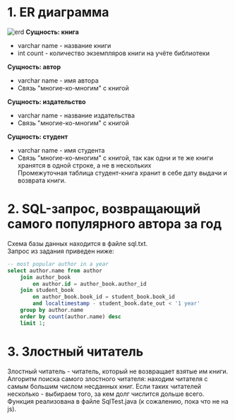 # 1. ER диаграмма
![erd](https://user-images.githubusercontent.com/92732643/143015118-ddabf051-233f-4271-a43f-a45af859730d.png)
**Сущность: книга**
- varchar name - название книги
- int count - количество экземпляров книги на учёте библиотеки  

**Сущность: автор**
- varchar name - имя автора
- Связь "многие-ко-многим" с книгой  

**Сущность: издательство**
- varchar name - название издательства
- Связь "многие-ко-многим" с книгой  

**Сущность: студент**
- varchar name - имя студента
- Связь "многие-ко-многим" с книгой, так как одни и те же книги хранятся в одной строке, а не в нескольких  
Промежуточная таблица студент-книга хранит в себе дату выдачи и возврата книги.  
# 2. SQL-запрос, возвращающий самого популярного автора за год
Схема базы данных находится в файле sql.txt.  
Запрос из задания приведен ниже:  
```sql
-- most popular author in a year
select author.name from author
	join author_book
		on author.id = author_book.author_id
	join student_book
		on author_book.book_id = student_book.book_id
		and localtimestamp - student_book.date_out < '1 year'
	group by author.name
	order by count(author.name) desc 
	limit 1;
  ```
# 3. Злостный читатель
Злостный читатель - читатель, который не возвращает взятые им книги.  
Алгоритм поиска самого злостного читателя: находим читателя с самым большим числом несданных книг. Если таких читателей несколько - выбираем того, за кем долг числится дольше всего.  
Функция реализована в файле SqlTest.java (к сожалению, пока что не на js).  

